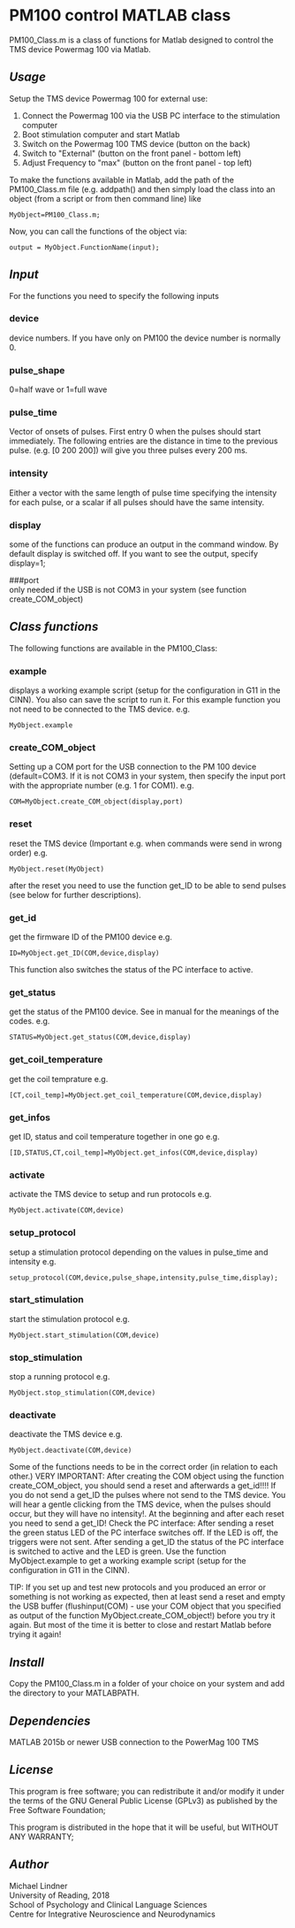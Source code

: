 # PM100 control MATLAB class
PM100_Class.m is a class of functions for Matlab designed to control the TMS device Powermag 100 via Matlab. 

## *Usage*

Setup the TMS device Powermag 100 for external use:


1. Connect the Powermag 100 via the USB PC interface to the stimulation
      computer
2. Boot stimulation computer and start Matlab
3. Switch on the Powermag 100 TMS device (button on the back)
4. Switch to "External" (button on the front panel - bottom left)
5. Adjust Frequency to "max" (button on the front panel - top left)


To make the functions available in Matlab, add the path of the 
PM100_Class.m file (e.g. addpath(<path>) and then simply load the class 
into an object (from a script or from then command line) like
```
MyObject=PM100_Class.m;
```

      
Now, you can call the functions of the object via:
```
output = MyObject.FunctionName(input);
```

      
## *Input*      
For the functions you need to specify the following inputs


### device 
device numbers. If you have only on PM100 the device number is normally 0.

### pulse_shape 
0=half wave or 1=full wave

### pulse_time  
Vector of onsets of pulses. First entry 0 when the pulses should start 
immediately. The following entries are the distance in time to the 
previous pulse. (e.g. [0 200 200]) will give you three pulses every 200 ms.

### intensity   
Either a vector with the same length of pulse time specifying the intensity 
for each pulse, or a scalar if all pulses should have the same intensity.

### display     
some of the functions can produce an output in the command window. By 
default display is switched off. If you want to see the output, specify 
display=1; 

###port        
only needed if the USB is not COM3 in your system  (see function create_COM_object)


## *Class functions*
The following functions are available in the PM100_Class:


### example          
displays a working example script (setup for the configuration in G11 in 
the CINN). You also can save the script to run it. For this example function 
you not need to be connected to the TMS device. e.g. 
```
MyObject.example
```

### create_COM_object
Setting up a COM port for the USB connection to the PM 100 device (default=COM3.
If it is not COM3 in your system, then specify the input port with the 
appropriate number (e.g. 1 for COM1). e.g.
```
COM=MyObject.create_COM_object(display,port)
```

### reset
reset the TMS device (Important e.g. when commands were send in wrong order)
e.g. 
```
MyObject.reset(MyObject)
```
after the reset you need to use the function get_ID to be able to send pulses 
(see below for further descriptions).

### get_id               
get the firmware ID of the PM100 device e.g. 
```
ID=MyObject.get_ID(COM,device,display)
```
This function also switches the status of the PC interface to active.

### get_status           
get the status of the PM100 device. See in manual for the meanings of the codes.
e.g. 
```
STATUS=MyObject.get_status(COM,device,display)
```

### get_coil_temperature
get the coil temprature e.g. 
```
[CT,coil_temp]=MyObject.get_coil_temperature(COM,device,display)
```

### get_infos            
get ID, status and coil temperature together in one go e.g.
```
[ID,STATUS,CT,coil_temp]=MyObject.get_infos(COM,device,display)
```

### activate
activate the TMS device to setup and run protocols e.g.
```
MyObject.activate(COM,device)
```

### setup_protocol       
setup a stimulation protocol depending on the values in pulse_time 
and intensity e.g.
```
setup_protocol(COM,device,pulse_shape,intensity,pulse_time,display);
```

### start_stimulation    
start the stimulation protocol e.g.
```
MyObject.start_stimulation(COM,device)
```

### stop_stimulation
stop a running protocol e.g.
```
MyObject.stop_stimulation(COM,device)
```

### deactivate           
deactivate the TMS device e.g.
```
MyObject.deactivate(COM,device)
```


Some of the functions needs to be in the correct order (in relation to
each other.) 
VERY IMPORTANT: After creating the COM object using the function 
create_COM_object, you should send a reset and afterwards a get_id!!!! 
If you do not send a get_ID the pulses where not send to the TMS device. 
You will hear a gentle clicking from the TMS device, when the pulses 
should occur, but they will have no intensity!. At the beginning and 
after each reset you need to send a get_ID! Check the PC interface: After
sending a reset the green status LED of the PC interface switches off. 
If the LED is off, the triggers were not sent. After sending a get_ID the
status of the PC interface is switched to active and the LED is green.
Use the function MyObject.example to get a working example script 
(setup for the configuration in G11 in the CINN).

TIP: If you set up and test new protocols and you produced an error or
something is not working as expected, then at least send a reset and 
empty the USB buffer (flushinput(COM) - use your COM object that you
specified as output of the function MyObject.create_COM_object!) before 
you try it again. But most of the time it is better to close and restart
Matlab before trying it again!


## *Install*  
Copy the PM100_Class.m in a folder of your choice on your system and add the directory to your MATLABPATH.


## *Dependencies*  
MATLAB 2015b or newer
USB connection to the PowerMag 100 TMS


## *License*  
This program is free software; you can redistribute it and/or modify
it under the terms of the GNU General Public License (GPLv3) as published
by the Free Software Foundation;


This program is distributed in the hope that it will be useful, but WITHOUT ANY WARRANTY;
  
  
## *Author*
Michael Lindner  
University of Reading, 2018  
School of Psychology and Clinical Language Sciences  
Centre for Integrative Neuroscience and Neurodynamics
